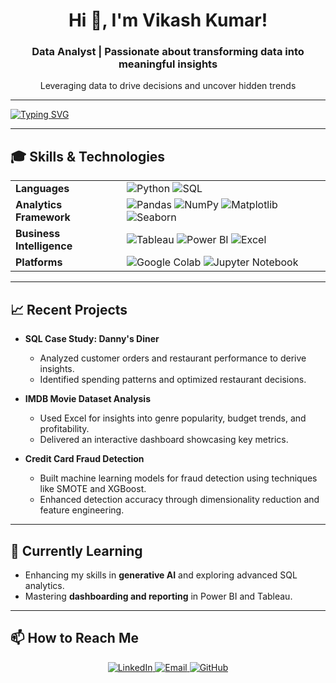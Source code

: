 <h1 align="center">
  Hi 👋, I'm Vikash Kumar!
</h1>

<h3 align="center">Data Analyst | Passionate about transforming data into meaningful insights</h3>

<p align="center">Leveraging data to drive decisions and uncover hidden trends</p>

---

[![Typing SVG](https://readme-typing-svg.herokuapp.com?color=0D8ABC&lines=Data+Analyst+%7C+Python+%7C+SQL+%7C+BI+Tools;Turning+Data+into+Decisions)](https://git.io/typing-svg)

---

## 🎓 Skills & Technologies  

<table>
  <tr>
    <td><strong>Languages</strong></td>
    <td>
      <img src="https://img.shields.io/badge/Python-3776AB?style=flat&logo=python&logoColor=white" alt="Python">
      <img src="https://img.shields.io/badge/SQL-336791?style=flat&logo=postgresql&logoColor=white" alt="SQL">
    </td>
  </tr>
  <tr>
    <td><strong>Analytics Framework</strong></td>
    <td>
      <img src="https://img.shields.io/badge/Pandas-150458?style=flat&logo=pandas&logoColor=white" alt="Pandas">
      <img src="https://img.shields.io/badge/NumPy-013243?style=flat&logo=numpy&logoColor=white" alt="NumPy">
      <img src="https://img.shields.io/badge/Matplotlib-008080?style=flat&logo=python&logoColor=white" alt="Matplotlib">
      <img src="https://img.shields.io/badge/Seaborn-4C4C4C?style=flat&logo=python&logoColor=white" alt="Seaborn">
    </td>
  </tr>
  <tr>
    <td><strong>Business Intelligence</strong></td>
    <td>
      <img src="https://img.shields.io/badge/Tableau-E97627?style=flat&logo=tableau&logoColor=white" alt="Tableau">
      <img src="https://img.shields.io/badge/Power_BI-F2C811?style=flat&logo=powerbi&logoColor=black" alt="Power BI">
      <img src="https://img.shields.io/badge/Excel-217346?style=flat&logo=microsoft-excel&logoColor=white" alt="Excel">
    </td>
  </tr>
  <tr>
    <td><strong>Platforms</strong></td>
    <td>
      <img src="https://img.shields.io/badge/Google_Colab-F9AB00?style=flat&logo=googlecolab&logoColor=black" alt="Google Colab">
      <img src="https://img.shields.io/badge/Jupyter-FF6F00?style=flat&logo=jupyter&logoColor=white" alt="Jupyter Notebook">
    </td>
  </tr>
</table>

---

## 📈 Recent Projects  

- **SQL Case Study: Danny's Diner**  
  - Analyzed customer orders and restaurant performance to derive insights.
  - Identified spending patterns and optimized restaurant decisions.

- **IMDB Movie Dataset Analysis**  
  - Used Excel for insights into genre popularity, budget trends, and profitability.
  - Delivered an interactive dashboard showcasing key metrics.

- **Credit Card Fraud Detection**  
  - Built machine learning models for fraud detection using techniques like SMOTE and XGBoost.
  - Enhanced detection accuracy through dimensionality reduction and feature engineering.

---

## 🌱 Currently Learning  

- Enhancing my skills in **generative AI** and exploring advanced SQL analytics.  
- Mastering **dashboarding and reporting** in Power BI and Tableau.  

---

## 📫 How to Reach Me  

<p align="center">
  <a href="https://linkedin.com/in/vikash-kumar">
    <img src="https://img.shields.io/badge/LinkedIn-0077B5?style=flat&logo=linkedin&logoColor=white" alt="LinkedIn">
  </a>
  <a href="mailto:vikashdataanalyst@gmail.com">
    <img src="https://img.shields.io/badge/Email-D14836?style=flat&logo=gmail&logoColor=white" alt="Email">
  </a>
  <a href="https://github.com/vikashavtar">
    <img src="https://img.shields.io/badge/GitHub-181717?style=flat&logo=github&logoColor=white" alt="GitHub">
  </a>
</p>
